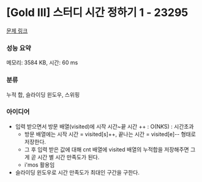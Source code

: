# [Gold III] 스터디 시간 정하기 1 - 23295 

[문제 링크](https://www.acmicpc.net/problem/23295) 

### 성능 요약

메모리: 3584 KB, 시간: 60 ms

### 분류

누적 합, 슬라이딩 윈도우, 스위핑

### 아이디어

- 입력 받으면서 방문 배열(visited)에 시작 시간~끝 시간 ++ : O(N*K*S) : 시간초과
  - 방문 배열에는 시작 시간 = visited[s]++, 끝나는 시간 = visited[e]-- 형태로 저장한다.
  - 그 후 입력 받은 값에 대해 cnt 배열에 visited 배열의 누적합을 저장해주면 그게 곧 시간 별 시간 만족도가 된다.
  - i'mos 활용임
- 슬라이딩 윈도우로 시간 만족도가 최대인 구간을 구한다.
